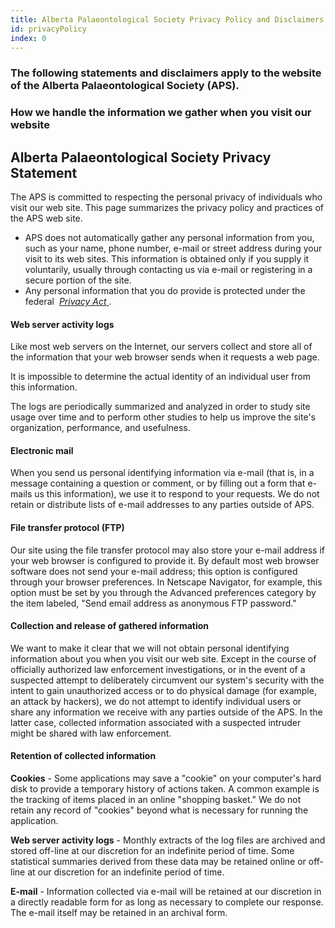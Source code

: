 ```yaml
---
title: Alberta Palaeontological Society Privacy Policy and Disclaimers
id: privacyPolicy
index: 0
---
```


### The following statements and disclaimers apply to the website of the Alberta Palaeontological Society (APS).

 <h3>
   How we handle the information we gather when you visit our website
 </h3>

 <h2>Alberta Palaeontological Society Privacy Statement</h2>
 <p>
   The APS is committed to respecting the personal privacy of individuals
   who visit our web site. This page summarizes the privacy policy and
   practices of the APS web site.
 </p>
 <ul>
   <li>
     APS does not automatically gather any personal information from you,
     such as your name, phone number, e-mail or street address during your
     visit to its web sites. This information is obtained only if you
    supply it voluntarily, usually through contacting us via e-mail or
     registering in a secure portion of the site.
  </li>
   <li>
     Any personal information that you do provide is protected under the
     federal&nbsp;
     <a href="https://www.priv.gc.ca/en/privacy-topics/privacy-laws-in-canada/the-privacy-act/">
       <em>Privacy Act</em>
     </a>
     .
   </li>
 </ul>

 <h4>Web server activity logs</h4>

 <p>
   Like most web servers on the Internet, our servers collect and store all
   of the information that your web browser sends when it requests a web
   page.
 </p>

 <p>
   It is impossible to determine the actual identity of an individual user
   from this information.
 </p>

 <p>
   The logs are periodically summarized and analyzed in order to study site
   usage over time and to perform other studies to help us improve the
   site's organization, performance, and usefulness.
 </p>

 <h4>Electronic mail</h4>
 <p>
   When you send us personal identifying information via e-mail (that is,
   in a message containing a question or comment, or by filling out a form
   that e-mails us this information), we use it to respond to your
   requests. We do not retain or distribute lists of e-mail addresses to
   any parties outside of APS.
 </p>

 <h4>File transfer protocol (FTP)</h4>
 <p>
   Our site using the file transfer protocol may also store your e-mail
   address if your web browser is configured to provide it. By default most
   web browser software does not send your e-mail address; this option is
   configured through your browser preferences. In Netscape Navigator, for
   example, this option must be set by you through the Advanced preferences
   category by the item labeled, "Send email address as anonymous FTP
   password."
 </p>

 <h4>Collection and release of gathered information </h4>
 <p>
   We want to make it clear that we will not obtain personal identifying
   information about you when you visit our web site. Except in the course
   of officially authorized law enforcement investigations, or in the event
   of a suspected attempt to deliberately circumvent our system's security
   with the intent to gain unauthorized access or to do physical damage
   (for example, an attack by hackers), we do not attempt to identify
   individual users or share any information we receive with any parties
   outside of the APS. In the latter case, collected information associated
   with a suspected intruder might be shared with law enforcement.
 </p>

 <h4>Retention of collected information </h4>
 <p>
   <b>Cookies</b> - Some applications may save a "cookie" on your
   computer's hard disk to provide a temporary history of actions taken. A
   common example is the tracking of items placed in an online "shopping
   basket." We do not retain any record of "cookies" beyond what is
   necessary for running the application.
 </p>
 <p>
   <b>Web server activity logs</b> - Monthly extracts of the log files are
   archived and stored off-line at our discretion for an indefinite period
   of time. Some statistical summaries derived from these data may be
   retained online or off-line at our discretion for an indefinite period
   of time.
 </p>

 <p>
   <b>E-mail</b> - Information collected via e-mail will be retained at our
   discretion in a directly readable form for as long as necessary to
   complete our response. The e-mail itself may be retained in an archival
   form.
 </p>
